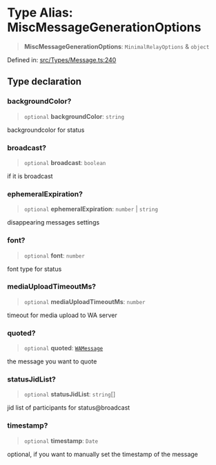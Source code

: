 # Type Alias: MiscMessageGenerationOptions

> **MiscMessageGenerationOptions**: `MinimalRelayOptions` & `object`

Defined in: [src/Types/Message.ts:240](https://github.com/Fokusdotid/Baileys/blob/e5a24e138f3b69cf124e0406999e537d5c9a6c18/src/Types/Message.ts#L240)

## Type declaration

### backgroundColor?

> `optional` **backgroundColor**: `string`

backgroundcolor for status

### broadcast?

> `optional` **broadcast**: `boolean`

if it is broadcast

### ephemeralExpiration?

> `optional` **ephemeralExpiration**: `number` \| `string`

disappearing messages settings

### font?

> `optional` **font**: `number`

font type for status

### mediaUploadTimeoutMs?

> `optional` **mediaUploadTimeoutMs**: `number`

timeout for media upload to WA server

### quoted?

> `optional` **quoted**: [`WAMessage`](WAMessage.md)

the message you want to quote

### statusJidList?

> `optional` **statusJidList**: `string`[]

jid list of participants for status@broadcast

### timestamp?

> `optional` **timestamp**: `Date`

optional, if you want to manually set the timestamp of the message
